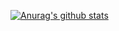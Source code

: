 [![Anurag's github stats](https://github-readme-stats.vercel.app/api?username=jrcrenn&count_private=true&show_icons=true&theme=dark&hide=prs,contribs)](https://github.com/anuraghazra/github-readme-stats)
<!--
![Anurag's github stats](https://github-readme-stats.vercel.app/api?username=jrcrenn&count_private=true&show_icons=true&theme=dark)
**jrcrenn/jrcrenn** is a ✨ _special_ ✨ repository because its `README.md` (this file) appears on your GitHub profile.

Here are some ideas to get you started:

- 🔭 I’m currently working on ...
- 🌱 I’m currently learning ...
- 👯 I’m looking to collaborate on ...
- 🤔 I’m looking for help with ...
- 💬 Ask me about ...
- 📫 How to reach me: ...
- 😄 Pronouns: ...
- ⚡ Fun fact: ...
-->
